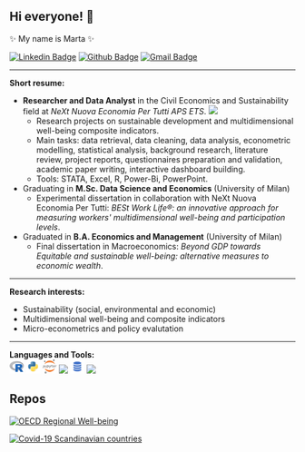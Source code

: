 ## Hi everyone! 👋
✨ My name is Marta ✨

[![Linkedin Badge](https://img.shields.io/badge/-LinkedIn-blue?style=for-the-badge&logo=Linkedin&logoColor=white&link=https://www.linkedin.com/marta-magnani-5566bb1b1/)][1]
[![Github Badge](https://img.shields.io/badge/-github-black?style=for-the-badge&labelColor=black&logo=github&logoColor=white&link=https://github.com/mmartamagna)][2]
[![Gmail Badge](https://img.shields.io/badge/-Gmail-c14438?style=for-the-badge&logo=Gmail&logoColor=white&link=mailto:mmagnani.marta@gmail.com)][3]

[1]: https://www.linkedin.com/in/marta-magnani-5566bb1b1/
[2]: https://github.com/mmartamagna
[3]: mailto:mmagnani.marta@gmail.com

---
**Short resume:**
- **Researcher and Data Analyst** in the Civil Economics and Sustainability field at *NeXt Nuova Economia Per Tutti APS ETS*. <img src="https://www.nexteconomia.org/wp-content/uploads/2016/05/next-logo-e1463394506814.png" width="100px"> </img> <br>
    * Research projects on sustainable development and multidimensional well-being composite indicators.
    * Main tasks: data retrieval, data cleaning, data analysis, econometric modelling, statistical analysis, background research, literature review, project reports, questionnaires preparation and validation, academic paper writing, interactive dashboard building.
    * Tools: STATA, Excel, R, Power-Bi, PowerPoint.
- Graduating in **M.Sc. Data Science and Economics** (University of Milan)
    * Experimental dissertation in collaboration with NeXt Nuova Economia Per Tutti: *BESt Work Life®: an innovative approach for measuring workers' multidimensional well-being and participation levels*.
- Graduated in **B.A. Economics and Management** (University of Milan)
    * Final dissertation in Macroeconomics: *Beyond GDP towards Equitable and sustainable well-being: alternative measures to economic wealth*.

--- 
**Research interests:**  
- Sustainability (social, environmental and economic)
- Multidimensional well-being and composite indicators
- Micro-econometrics and policy evalutation

--- 
**Languages and Tools:**  
<code><img height="25" src="https://raw.githubusercontent.com/github/explore/80688e429a7d4ef2fca1e82350fe8e3517d3494d/topics/r/r.png"></code>
<code><img height="25" src="https://raw.githubusercontent.com/github/explore/80688e429a7d4ef2fca1e82350fe8e3517d3494d/topics/python/python.png"></code>
<code><img height= "25" src="https://raw.githubusercontent.com/devicons/devicon/master/icons/jupyter/jupyter-original-wordmark.svg" alt="Jupyter"></code>
<code><img height="20" src="https://www.stata.com/includes/images/stata-logo-blue.svg"></code>
<code><img height="25" src="https://raw.githubusercontent.com/github/explore/80688e429a7d4ef2fca1e82350fe8e3517d3494d/topics/sql/sql.png"></code>
<code><img height="25" src="https://cdn.cdnlogo.com/logos/l/28/latex.svg"></code>

## Repos
[![OECD Regional Well-being](https://github-readme-stats.vercel.app/api/pin/?username=mmartamagna&repo=OECD-Regional-Well-being-dataset&show_owner=false)](https://github.com/mmartamagna/OECD-Regional-Well-being-dataset)

[![Covid-19 Scandinavian countries](https://github-readme-stats.vercel.app/api/pin/?username=mmartamagna&repo=OECD-Regional-Well-being-dataset&show_owner=false)](https://github.com/mmartamagna/Covid-19-Scandinavian-countries)


